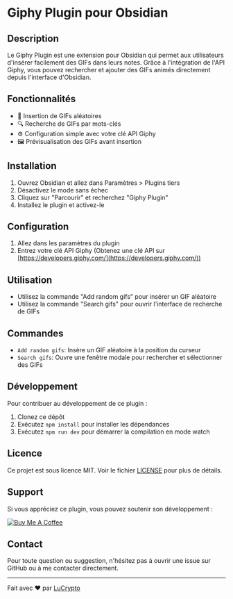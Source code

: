 # Giphy Plugin pour Obsidian

## Description

Le Giphy Plugin est une extension pour Obsidian qui permet aux utilisateurs d'insérer facilement des GIFs dans leurs notes. Grâce à l'intégration de l'API Giphy, vous pouvez rechercher et ajouter des GIFs animés directement depuis l'interface d'Obsidian.

## Fonctionnalités

- 🎲 Insertion de GIFs aléatoires
- 🔍 Recherche de GIFs par mots-clés
- ⚙️ Configuration simple avec votre clé API Giphy
- 🖼️ Prévisualisation des GIFs avant insertion

## Installation

1. Ouvrez Obsidian et allez dans Paramètres > Plugins tiers
2. Désactivez le mode sans échec
3. Cliquez sur "Parcourir" et recherchez "Giphy Plugin"
4. Installez le plugin et activez-le

## Configuration

1. Allez dans les paramètres du plugin
2. Entrez votre clé API Giphy
   (Obtenez une clé API sur [https://developers.giphy.com/](https://developers.giphy.com/))

## Utilisation

- Utilisez la commande "Add random gifs" pour insérer un GIF aléatoire
- Utilisez la commande "Search gifs" pour ouvrir l'interface de recherche de GIFs

## Commandes

- `Add random gifs`: Insère un GIF aléatoire à la position du curseur
- `Search gifs`: Ouvre une fenêtre modale pour rechercher et sélectionner des GIFs

## Développement

Pour contribuer au développement de ce plugin :

1. Clonez ce dépôt
2. Exécutez `npm install` pour installer les dépendances
3. Exécutez `npm run dev` pour démarrer la compilation en mode watch

## Licence

Ce projet est sous licence MIT. Voir le fichier [LICENSE](LICENSE) pour plus de détails.

## Support

Si vous appréciez ce plugin, vous pouvez soutenir son développement :

[![Buy Me A Coffee](https://img.shields.io/badge/Buy%20Me%20A%20Coffee-support-yellow?style=for-the-badge&logo=buy-me-a-coffee)](https://buymeacoffee.com/lucrypto)

## Contact

Pour toute question ou suggestion, n'hésitez pas à ouvrir une issue sur GitHub ou à me contacter directement.

---

Fait avec ❤️ par [LuCrypto](https://github.com/LuCrypto)
